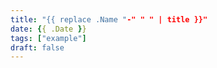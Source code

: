 ```yaml
---
title: "{{ replace .Name "-" " " | title }}"
date: {{ .Date }}
tags: ["example"]
draft: false
---
```


